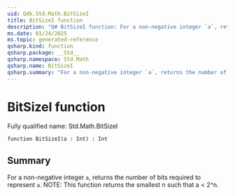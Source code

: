 ```yaml
---
uid: Qdk.Std.Math.BitSizeI
title: BitSizeI function
description: "Q# BitSizeI function: For a non-negative integer `a`, returns the number of bits required to represent `a`. NOTE: This function returns the smallest n such that a < 2^n."
ms.date: 01/24/2025
ms.topic: generated-reference
qsharp.kind: function
qsharp.package: __Std__
qsharp.namespace: Std.Math
qsharp.name: BitSizeI
qsharp.summary: "For a non-negative integer `a`, returns the number of bits required to represent `a`. NOTE: This function returns the smallest n such that a < 2^n."
---
```


# BitSizeI function

Fully qualified name: Std.Math.BitSizeI

```qsharp
function BitSizeI(a : Int) : Int
```

## Summary
For a non-negative integer `a`, returns the number of bits required to represent `a`.
NOTE: This function returns the smallest n such that a < 2^n.
